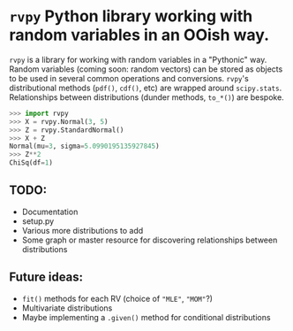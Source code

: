 # `rvpy` Python library working with random variables in an OOish way.

`rvpy` is a library for working with random variables in a "Pythonic" way.
Random variables (coming soon: random vectors) can be stored as objects to be
used in several common operations and conversions. `rvpy`'s distributional
methods (`pdf()`, `cdf()`, etc) are wrapped around `scipy.stats`. Relationships
between distributions (dunder methods, `to_*()`) are bespoke.

```python
>>> import rvpy
>>> X = rvpy.Normal(3, 5)
>>> Z = rvpy.StandardNormal()
>>> X + Z
Normal(mu=3, sigma=5.0990195135927845)
>>> Z**2
ChiSq(df=1)
```

## TODO:
* Documentation
* setup.py
* Various more distributions to add
* Some graph or master resource for discovering relationships between distributions

## Future ideas:
* `fit()` methods for each RV (choice of `"MLE"`, `"MOM"`?)
* Multivariate distributions
* Maybe implementing a `.given()` method for conditional distributions

